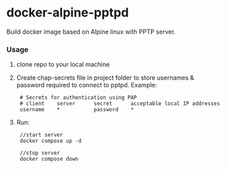 # docker-alpine-pptpd
Build docker image based on Alpine linux with PPTP server.

### Usage
1. clone repo to your local machine
2. Create chap-secrets file in project folder to store usernames & password required to connect to pptpd.
Example:

		# Secrets for authentication using PAP
		# client    server      secret      acceptable local IP addresses
		username	*			password	*
3. Run:

		//start server
		docker compose up -d
	
		//stop server
		docker compose down
	
	
